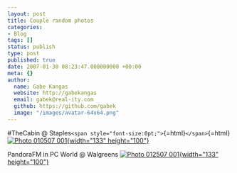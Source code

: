```yaml
---
layout: post
title: Couple random photos
categories:
- Blog
tags: []
status: publish
type: post
published: true
date: 2007-01-30 08:23:47.000000000 +00:00
meta: {}
author:
  name: Gabe Kangas
  website: http://gabekangas
  email: gabek@real-ity.com
  github: https://github.com/gabek
  image: "/images/avatar-64x64.png"
---
```

\#TheCabin @ Staples`<span style="font-size:0pt;">`{=html}`</span>`{=html}[![Photo 010507 001](http://www.real-ity.com/blog/wp-content/uploads/2007/01/Photo_010507_001-tm.jpg){width="133" height="100"}](http://www.real-ity.com/blog/wp-content/uploads/2007/01/Photo_010507_001.jpg)

PandoraFM in PC World @ Walgreens [![Photo 012507 001](http://www.real-ity.com/blog/wp-content/uploads/2007/01/Photo_012507_001-tm.jpg){width="133" height="100"}](http://www.real-ity.com/blog/wp-content/uploads/2007/01/Photo_012507_001.jpg)
